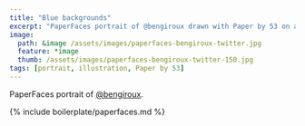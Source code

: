 ```yaml
---
title: "Blue backgrounds"
excerpt: "PaperFaces portrait of @bengiroux drawn with Paper by 53 on an iPad."
image: 
  path: &image /assets/images/paperfaces-bengiroux-twitter.jpg 
  feature: *image
  thumb: /assets/images/paperfaces-bengiroux-twitter-150.jpg
tags: [portrait, illustration, Paper by 53]
---
```


PaperFaces portrait of [@bengiroux](http://twitter.com/bengiroux).

{% include boilerplate/paperfaces.md %}
